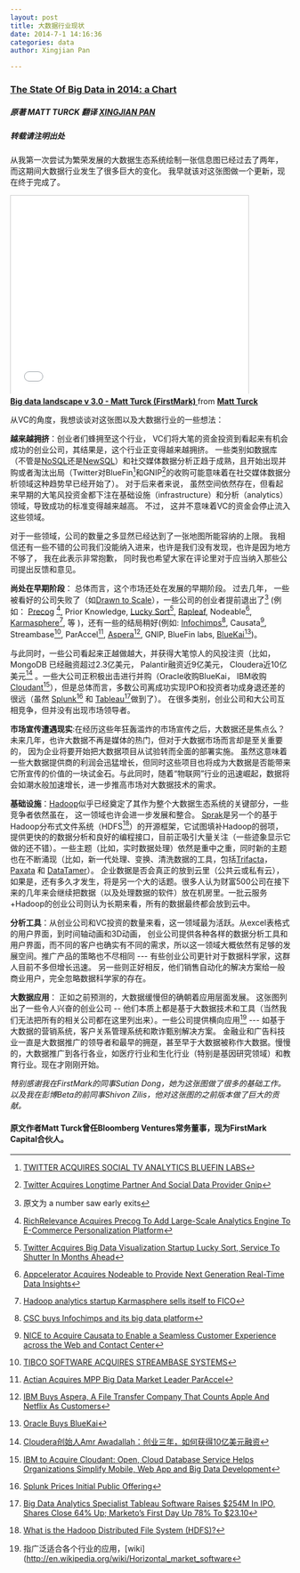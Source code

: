 ```yaml
---
layout: post
title: 大数据行业现状
date: 2014-7-1 14:16:36
categories: data
author: Xingjian Pan

---
```



### [The State Of Big Data in 2014: a Chart](http://mattturck.com/2014/05/11/the-state-of-big-data-in-2014-a-chart/)

##### 原著 MATT TURCK 翻译 [XINGJIAN PAN](http://xingjian.me)

##### 转载请注明出处



从我第一次尝试为繁荣发展的大数据生态系统绘制一张信息图已经过去了两年， 而这期间大数据行业发生了很多巨大的变化。 我早就该对这张图做一个更新，现在终于完成了。

<iframe src="//www.slideshare.net/slideshow/embed_code/34540368" width="427" height="356" frameborder="0" marginwidth="0" marginheight="0" scrolling="no" style="border:1px solid #CCC; border-width:1px 1px 0; margin-bottom:5px; max-width: 100%;" allowfullscreen> </iframe> <div style="margin-bottom:5px"> <strong> <a href="https://www.slideshare.net/mjft01/big-data-landscape-matt-turck-may-2014" title="Big data landscape v 3.0 - Matt Turck (FirstMark) " target="_blank">Big data landscape v 3.0 - Matt Turck (FirstMark) </a> </strong> from <strong><a href="http://www.slideshare.net/mjft01" target="_blank">Matt Turck</a></strong> </div>


从VC的角度，我想谈谈对这张图以及大数据行业的一些想法：


**越来越拥挤**：创业者们蜂拥至这个行业， VC们将大笔的资金投资到看起来有机会成功的创业公司，其结果是，这个行业正变得越来越拥挤。 一些类别如数据库（不管是[NoSQL](http://en.wikipedia.org/wiki/NoSQL)还是[NewSQL](http://en.wikipedia.org/wiki/NewSQL)）和社交媒体数据分析正趋于成熟，且开始出现并购或者淘汰出局（Twitter对BlueFin[^BlueFin]和GNIP[^GNIP]的收购可能意味着在社交媒体数据分析领域这种趋势早已经开始了）。 对于后来者来说， 虽然空间依然存在，但看起来早期的大笔风投资金都下注在基础设施（infrastructure）和分析（analytics）领域，导致成功的标准变得越来越高。 不过， 这并不意味着VC的资金会停止流入这些领域。

对于一些领域，公司的数量之多显然已经达到了一张地图所能容纳的上限。 我相信还有一些不错的公司我们没能纳入进来，也许是我们没有发现，也许是因为地方不够了， 我在此表示非常抱歉， 同时我也希望大家在评论里对于应当纳入那些公司提出反馈和意见。


**尚处在早期阶段**： 总体而言，这个市场还处在发展的早期阶段。 过去几年， 一些被看好的公司失败了（如[Drawn to Scale](http://drawntoscale.com/)），一些公司的创业者提前退出了[^提前退出了] (例如： [Precog](http://precog.com/) [^Precog], Prior Knowledge, [Lucky Sort](http://luckysort.com/)[^Lucky Sort], [Rapleaf](https://www.rapleaf.com/), Nodeable[^Nodeable], [Karmasphere](http://www.karmasphere.com/)[^Karmasphere], 等 )，还有一些的结局稍好(例如: [Infochimps](http://www.infochimps.com/)[^Infochimps], Causata[^Causata], Streambase[^Streambase], ParAccel[^ParAccel], [Aspera](http://asperasoft.com/)[^Aspera], GNIP, BlueFin labs, [BlueKai](http://bluekai.com/)[^BlueKai])。

与此同时，一些公司看起来正越做越大，并获得大笔惊人的风投注资（比如， MongoDB 已经融资超过2.3亿美元， Palantir融资近9亿美元， Cloudera近10亿美元[^Cloudera] 。一些大公司正积极出击进行并购（Oracle收购BlueKai， IBM收购[Cloudant](https://cloudant.com/)[^Cloudant]），但是总体而言，多数公司离成功实现IPO和投资者功成身退还差的很远（虽然 [Splunk](http://www.splunk.com/?r=header)[^Splunk] 和 [Tableau](http://www.tableausoftware.com/)[^Tableau]做到了）。 在很多类别，创业公司和大公司互相竞争，但并没有出现市场领导者。


**市场宣传遭遇现实**:在经历这些年狂轰滥炸的市场宣传之后，大数据还是焦点么？未来几年，也许大数据不再是媒体的热门，但对于大数据市场而言却是至关重要的， 因为企业将要开始把大数据项目从试验转而全面的部署实施。 虽然这意味着一些大数据提供商的利润会迅猛增长，但同时这些项目也将成为大数据是否能带来它所宣传的价值的一块试金石。与此同时，随着“物联网”行业的迅速崛起，数据将会如潮水般加速增长，进一步推高市场对大数据技术的需求。


**基础设施**：[Hadoop](http://hadoop.apache.org/)似乎已经奠定了其作为整个大数据生态系统的关键部分，一些竞争者依然虽在， 这一领域也许会进一步发展和整合。 [Sprak](http://spark.apache.org/)是另一个的基于Hadoop分布式文件系统（HDFS[^HDFS]）的开源框架，它试图填补Hadoop的弱项，提供更快的的数据分析和良好的编程接口，目前正吸引大量关注（一些迹象显示它做的还不错）。一些主题（比如，实时数据处理）依然是重中之重，同时新的主题也在不断涌现（比如，新一代处理、变换、清洗数据的工具，包括[Trifacta](http://www.trifacta.com/)， [Paxata](http://www.paxata.com/) 和 [DataTamer](http://www.tamr.com/)）。 企业数据是否会真正的放到云里（公共云或私有云），如果是，还有多久才发生，将是另一个大的话题。很多人认为财富500公司在接下来的几年来会继续把数据（以及处理数据的软件）放在机房里。一批云服务+Hadoop的创业公司则认为长期来看，所有的数据最终都会放到云中。


**分析工具**：从创业公司和VC投资的数量来看，这一领域最为活跃。从excel表格式的用户界面，到时间轴动画和3D动画， 创业公司提供各种各样的数据分析工具和用户界面，而不同的客户也确实有不同的需求，所以这一领域大概依然有足够的发展空间。推广产品的策略也不尽相同 --- 有些创业公司更针对于数据科学家，这群人目前不多但增长迅速。 另一些则正好相反，他们销售自动化的解决方案给一般商业用户，完全忽略数据科学家的存在。

**大数据应用**： 正如之前预测的，大数据缓慢但的确朝着应用层面发展。 这张图列出了一些令人兴奋的创业公司 -- 他们本质上都是基于大数据技术和工具（当然我们无法把所有的相关公司都在这里列出来）。一些公司提供横向应用[^横向应用] --- 如基于大数据的营销系统，客户关系管理系统和欺诈甄别解决方案。 金融业和广告科技业一直是大数据推广的领导者和最早的拥趸，甚至早于大数据被称作大数据。慢慢的，大数据推广到各行各业，如医疗行业和生化行业（特别是基因研究领域）和教育行业。现在才刚刚开始。

*特别感谢我在FirstMark的同事Sutian Dong，她为这张图做了很多的基础工作。以及我在彭博Beta的前同事Shivon Zilis，他对这张图的之前版本做了巨大的贡献。*



#### 原文作者Matt Turck曾任Bloomberg Ventures常务董事，现为FirstMark Capital合伙人。


[^BlueFin]: [TWITTER ACQUIRES SOCIAL TV ANALYTICS BLUEFIN LABS](http://www.fastcompany.com/3005470/twitter-acquires-social-tv-analytics-bluefin-labs)
[^GNIP]:[Twitter Acquires Longtime Partner And Social Data Provider Gnip](http://techcrunch.com/2014/04/15/twitter-acquires-longtime-partner-and-social-data-analytics-provider-gnip/)
[^提前退出了]:原文为 a number saw early exits
[^Precog]:[RichRelevance Acquires Precog To Add Large-Scale Analytics Engine To E-Commerce Personalization Platform](http://techcrunch.com/2013/08/14/richrelevance-acquires-precog-to-add-large-scale-analytics-engine-to-e-commerce-personalization-platform/)

[^Lucky Sort]:[Twitter Acquires Big Data Visualization Startup Lucky Sort, Service To Shutter In Months Ahead](http://techcrunch.com/2013/05/13/twitter-acquires-big-data-visualization-startup-lucky-sort-service-to-shutter-in-months-ahead/)
[^Nodeable]:[Appcelerator Acquires Nodeable to Provide Next Generation Real-Time Data Insights](http://www.appcelerator.com/press-releases/appcelerator-acquires-nodeable-real-time-mobile-analytics/)
[^Karmasphere]:[Hadoop analytics startup Karmasphere sells itself to FICO](http://gigaom.com/2014/04/17/hadoop-analytics-startup-karmasphere-sells-itself-to-fico/)
[^Infochimps]:[CSC buys Infochimps and its big data platform](http://gigaom.com/2013/08/07/csc-buys-infochimps-and-its-big-data-platform/)
[^Causata]:[NICE to Acquire Causata to Enable a Seamless Customer Experience across the Web and Contact Center](http://www.nice.com/nice-acquire-causata-enable-seamless-customer-experience-across-web-and-contact-center)
[^Streambase]:[TIBCO SOFTWARE ACQUIRES STREAMBASE SYSTEMS](http://www.tibco.com/company/news/releases/2013/press1274.jsp)
[^ParAccel]:[Actian Acquires MPP Big Data Market Leader ParAccel](http://www.actian.com/company/news-and-events/press-releases/actian-paraccel/)
[^Aspera]:[IBM Buys Aspera, A File Transfer Company That Counts Apple And Netflix As Customers](http://techcrunch.com/2013/12/19/ibm-buys-aspera-a-file-transfer-company-that-counts-apple-and-netflix-as-customers/)
[^BlueKai]:[Oracle Buys BlueKai](http://www.oracle.com/us/corporate/press/2150812)
[^Cloudera]:[Cloudera创始人Amr Awadallah：创业三年，如何获得10亿美元融资](http://www.csdn.net/article/2012-04-25/2805001)
[^Cloudant]:[IBM to Acquire Cloudant: Open, Cloud Database Service Helps Organizations Simplify Mobile, Web App and Big Data Development](http://www-03.ibm.com/press/us/en/pressrelease/43238.wss)
[^Tableau]:[Big Data Analytics Specialist Tableau Software Raises $254M In IPO, Shares Close 64% Up; Marketo’s First Day Up 78% To $23.10](http://techcrunch.com/2013/05/17/big-data-visualization-goes-public-tableau-software-raises-254m-as-shares-pop-58-while-marketo-raises-85m/)
[^Splunk]:[Splunk Prices Initial Public Offering](http://www.splunk.com/view/splunk-prices-initial-public-offering/SP-CAAAGW7)
[^HDFS]:[What is the Hadoop Distributed File System (HDFS)?](http://www-01.ibm.com/software/data/infosphere/hadoop/hdfs/)
[^横向应用]:指广泛适合各个行业的应用，[wiki](http://en.wikipedia.org/wiki/Horizontal_market_software